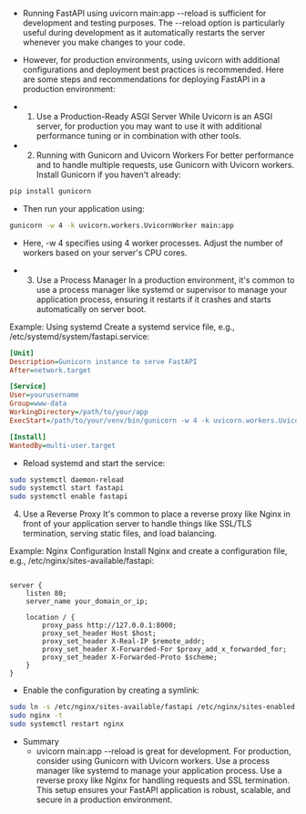- Running FastAPI using uvicorn main:app --reload is sufficient for development and testing purposes. The --reload option is particularly useful during development as it automatically restarts the server whenever you make changes to your code.

- However, for production environments, using uvicorn with additional configurations and deployment best practices is recommended. Here are some steps and recommendations for deploying FastAPI in a production environment:

- 1. Use a Production-Ready ASGI Server
While Uvicorn is an ASGI server, for production you may want to use it with additional performance tuning or in combination with other tools.

- 2. Running with Gunicorn and Uvicorn Workers
For better performance and to handle multiple requests, use Gunicorn with Uvicorn workers. Install Gunicorn if you haven't already:

```bash
pip install gunicorn
```
- Then run your application using:

```bash
gunicorn -w 4 -k uvicorn.workers.UvicornWorker main:app
```
- Here, -w 4 specifies using 4 worker processes. Adjust the number of workers based on your server's CPU cores.

- 3. Use a Process Manager
In a production environment, it's common to use a process manager like systemd or supervisor to manage your application process, ensuring it restarts if it crashes and starts automatically on server boot.

Example: Using systemd
Create a systemd service file, e.g., /etc/systemd/system/fastapi.service:

```ini
[Unit]
Description=Gunicorn instance to serve FastAPI
After=network.target

[Service]
User=yourusername
Group=www-data
WorkingDirectory=/path/to/your/app
ExecStart=/path/to/your/venv/bin/gunicorn -w 4 -k uvicorn.workers.UvicornWorker main:app

[Install]
WantedBy=multi-user.target
```

- Reload systemd and start the service:

```bash
sudo systemctl daemon-reload
sudo systemctl start fastapi
sudo systemctl enable fastapi
```

4. Use a Reverse Proxy
It's common to place a reverse proxy like Nginx in front of your application server to handle things like SSL/TLS termination, serving static files, and load balancing.

Example: Nginx Configuration
Install Nginx and create a configuration file, e.g., /etc/nginx/sites-available/fastapi:

```nginx

server {
    listen 80;
    server_name your_domain_or_ip;

    location / {
        proxy_pass http://127.0.0.1:8000;
        proxy_set_header Host $host;
        proxy_set_header X-Real-IP $remote_addr;
        proxy_set_header X-Forwarded-For $proxy_add_x_forwarded_for;
        proxy_set_header X-Forwarded-Proto $scheme;
    }
}
```
- Enable the configuration by creating a symlink:

```bash
sudo ln -s /etc/nginx/sites-available/fastapi /etc/nginx/sites-enabled
sudo nginx -t
sudo systemctl restart nginx
```

- Summary
    - uvicorn main:app --reload is great for development.
For production, consider using Gunicorn with Uvicorn workers.
Use a process manager like systemd to manage your application process.
Use a reverse proxy like Nginx for handling requests and SSL termination.
This setup ensures your FastAPI application is robust, scalable, and secure in a production environment.